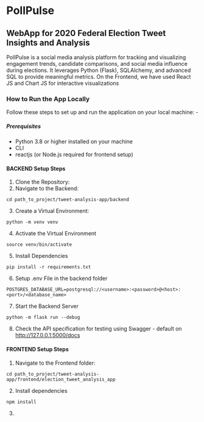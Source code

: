 # PollPulse 
## WebApp for 2020 Federal Election Tweet Insights and Analysis

PollPulse is a social media analysis platform for tracking and visualizing engagement trends, candidate comparisons, and social media influence during elections. It leverages Python (Flask), SQLAlchemy, and advanced SQL to provide meaningful metrics. On the Frontend, we have used React JS and Chart JS for interactive visualizations


### How to Run the App Locally
Follow these steps to set up and run the application on your local machine: -
##### Prerequisites
* Python 3.8 or higher installed on your machine
* CLI
* reactjs (or Node.js required for frontend setup)

#### BACKEND Setup Steps
 1.  Clone the Repository:
 2.  Navigate to the Backend:
```
cd path_to_project/tweet-analysis-app/backend
```
 3.  Create a Virtual Environment:
```
python -m venv venv
```
 4.  Activate the Virtual Environment
```
source venv/bin/activate
```
 5.  Install Dependencies
```
pip install -r requirements.txt
```
6. Setup .env File in the backend folder
```
POSTGRES_DATABASE_URL=postgresql://<username>:<password>@<host>:<port>/<database_name>
```
7. Start the Backend Server
```
python -m flask run --debug
```
8. Check the API specification for testing using Swagger - default on http://127.0.0.1:5000/docs


#### FRONTEND Setup Steps
1. Navigate to the Frontend folder:
```
cd path_to_project/tweet-analysis-app/frontend/election_tweet_analysis_app
```
2. Install dependencies
```
npm install
```
3. 
